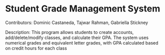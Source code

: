 # Student Grade Management System
Contributors: Dominic Castaneda, Tajwar Rahman, Gabriella Stickney

Description: This program allows students to create accounts, add/delete/modify classes, and calculate their GPA. 
             The system uses numerical grades and equivalent letter grades, with GPA calculated based on credit hours for each class
